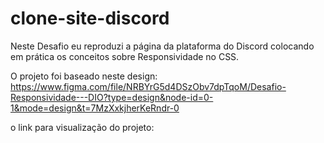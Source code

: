# clone-site-discord
Neste Desafio eu reproduzi a página da plataforma do Discord colocando em prática os conceitos  sobre Responsividade no CSS.

O projeto foi baseado neste design: https://www.figma.com/file/NRBYrG5d4DSzObv7dpTqoM/Desafio-Responsividade---DIO?type=design&node-id=0-1&mode=design&t=7MzXxkjherKeRndr-0

o link para visualização do projeto: 
